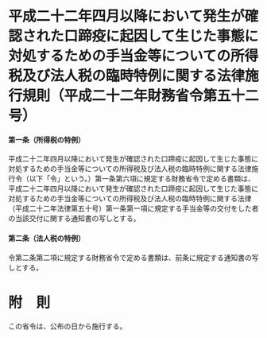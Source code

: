 # 平成二十二年四月以降において発生が確認された口蹄疫に起因して生じた事態に対処するための手当金等についての所得税及び法人税の臨時特例に関する法律施行規則（平成二十二年財務省令第五十二号）
#### 第一条（所得税の特例）
平成二十二年四月以降において発生が確認された口蹄疫に起因して生じた事態に対処するための手当金等についての所得税及び法人税の臨時特例に関する法律施行令（以下「令」という。）第一条第六項に規定する財務省令で定める書類は、平成二十二年四月以降において発生が確認された口蹄疫に起因して生じた事態に対処するための手当金等についての所得税及び法人税の臨時特例に関する法律（平成二十二年法律第五十号）第一条第一項に規定する手当金等の交付をした者の当該交付に関する通知書の写しとする。
#### 第二条（法人税の特例）
令第二条第二項に規定する財務省令で定める書類は、前条に規定する通知書の写しとする。
# 附　則
この省令は、公布の日から施行する。
